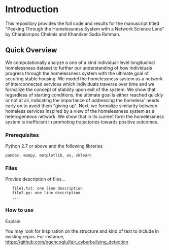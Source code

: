 # Introduction
This repository provides the full code and results for the manuscript titled "Peeking Through the Homelessness System with a Network Science Lens" by Charalampos Chelmis and Khandker Sadia Rahman.

## Quick Overview
We computationally analyze a one of a kind individual-level longitudinal homelessness dataset to further our understanding of how individuals progress through the homelessness system with the ultimate goal of securing stable housing. We model the homelessness system as a network of interconnected services which individuals traverse over time and we formalize the concept of stability upon exit of the system. We show that regardless of starting conditions, the ultimate goal is either reached quickly or not at all, indicating the importance of addressing the homeless’ needs early on to avoid them "giving up". Next, we formalize similarity between homeless services inspired by a view of the homelessness system as a heterogeneous network. We show that in its current form the homelessness system is inefficient in promoting trajectories towards positive outcomes.


### Prerequisites
Python 2.7 or above and the following libraries
```
pandas, mumpy, matplotlib, os, sklearn
```

### Files
Provide description of files...
```
   file1.txt: one line description
   file2.py: one line description
   ...
```

### How to use
Explain

You may look for inspiration on the structure and kind of text to include in existing repos. For instance, https://github.com/ogencoglu/fair_cyberbullying_detection

